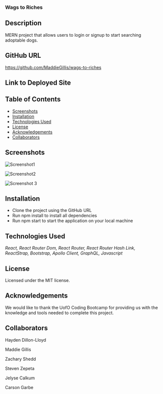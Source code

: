 ### Wags to Riches

## Description
MERN project that allows users to login or signup to start searching adoptable dogs.

## GitHub URL
https://github.com/MaddieGillis/wags-to-riches

## Link to Deployed Site


## Table of Contents
* [Screenshots](#screenshots)
* [Installation](#installation)
* [Technologies Used](#Technologies-Used)
* [License](#license)
* [Acknowledgements](#Acknowledgements)
* [Collaborators](#collaborators)
    
## Screenshots

![Screenshot1](https://user-images.githubusercontent.com/115381607/232624141-84a902f0-f227-4427-927d-0105c238db93.png)

![Screenshot2](https://user-images.githubusercontent.com/115381607/232624273-1cb6310f-a9f7-4c8f-96b6-988d0da2365e.png)

![Screenshot 3](https://user-images.githubusercontent.com/115381607/232624299-8d920324-8f09-417f-add6-04ad36c36064.png)

## Installation
- Clone the project using the GitHub URL
- Run npm install to install all dependencies
- Run npm start to start the application on your local machine

## Technologies Used
*React, React Router Dom, React Router, React Router Hash Link, ReactStrap, Bootstrap, Apollo Client, GraphQL, Javascript*

## License
Licensed under the MIT license.

## Acknowledgements
We would like to thank the UofO Coding Bootcamp for providing us with the knowledge and tools needed to complete this project.
    
## Collaborators
Hayden Dillon-Lloyd

Maddie Gillis

Zachary Shedd

Steven Zepeta

Jelyse Calkum

Carson Garbe







